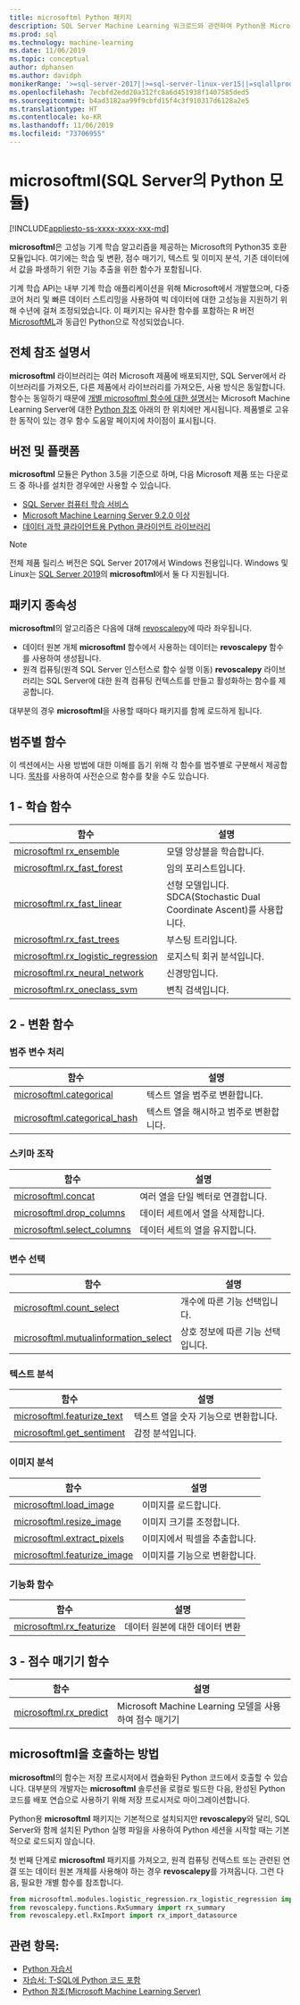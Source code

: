 ```yaml
---
title: microsoftml Python 패키지
description: SQL Server Machine Learning 워크로드와 관련하여 Python용 Microsoft Machine Learning 알고리즘 및 모델을 소개합니다.
ms.prod: sql
ms.technology: machine-learning
ms.date: 11/06/2019
ms.topic: conceptual
author: dphansen
ms.author: davidph
monikerRange: '>=sql-server-2017||>=sql-server-linux-ver15||=sqlallproducts-allversions'
ms.openlocfilehash: 7ecbfd2edd20a312fc8a6d451938f1407585ded5
ms.sourcegitcommit: b4ad3182aa99f9cbfd15f4c3f910317d6128a2e5
ms.translationtype: HT
ms.contentlocale: ko-KR
ms.lasthandoff: 11/06/2019
ms.locfileid: "73706955"
---
```

# <a name="microsoftml-python-module-in-sql-server"></a>microsoftml(SQL Server의 Python 모듈)
[!INCLUDE[appliesto-ss-xxxx-xxxx-xxx-md](../../includes/appliesto-ss-xxxx-xxxx-xxx-md.md)]

**microsoftml**은 고성능 기계 학습 알고리즘을 제공하는 Microsoft의 Python35 호환 모듈입니다. 여기에는 학습 및 변환, 점수 매기기, 텍스트 및 이미지 분석, 기존 데이터에서 값을 파생하기 위한 기능 추출을 위한 함수가 포함됩니다.

기계 학습 API는 내부 기계 학습 애플리케이션을 위해 Microsoft에서 개발했으며, 다중 코어 처리 및 빠른 데이터 스트리밍을 사용하여 빅 데이터에 대한 고성능을 지원하기 위해 수년에 걸쳐 조정되었습니다. 이 패키지는 유사한 함수를 포함하는 R 버전 [MicrosoftML](../r/ref-r-microsoftml.md)과 동급인 Python으로 작성되었습니다. 

## <a name="full-reference-documentation"></a>전체 참조 설명서

**microsoftml** 라이브러리는 여러 Microsoft 제품에 배포되지만, SQL Server에서 라이브러리를 가져오든, 다른 제품에서 라이브러리를 가져오든, 사용 방식은 동일합니다. 함수는 동일하기 때문에 [개별 microsoftml 함수에 대한 설명서](https://docs.microsoft.com/machine-learning-server/python-reference/microsoftml/microsoftml-package)는 Microsoft Machine Learning Server에 대한 [Python 참조](https://docs.microsoft.com/machine-learning-server/python-reference/introducing-python-package-reference) 아래의 한 위치에만 게시됩니다. 제품별로 고유한 동작이 있는 경우 함수 도움말 페이지에 차이점이 표시됩니다.

## <a name="versions-and-platforms"></a>버전 및 플랫폼

**microsoftml** 모듈은 Python 3.5을 기준으로 하며, 다음 Microsoft 제품 또는 다운로드 중 하나를 설치한 경우에만 사용할 수 있습니다.

+ [SQL Server 컴퓨터 학습 서비스](../install/sql-machine-learning-services-windows-install.md)
+ [Microsoft Machine Learning Server 9.2.0 이상](https://docs.microsoft.com/machine-learning-server/)
+ [데이터 과학 클라이언트용 Python 클라이언트 라이브러리](setup-python-client-tools-sql.md)

> [!NOTE]
> 전체 제품 릴리스 버전은 SQL Server 2017에서 Windows 전용입니다. Windows 및 Linux는 [SQL Server 2019](../../linux/sql-server-linux-setup-machine-learning.md)의 **microsoftml**에서 둘 다 지원됩니다.

## <a name="package-dependencies"></a>패키지 종속성

**microsoftml**의 알고리즘은 다음에 대해 [revoscalepy](ref-py-revoscalepy.md)에 따라 좌우됩니다.

+ 데이터 원본 개체 **microsoftml** 함수에서 사용하는 데이터는 **revoscalepy** 함수를 사용하여 생성됩니다.
+ 원격 컴퓨팅(원격 SQL Server 인스턴스로 함수 실행 이동) **revoscalepy** 라이브러리는 SQL Server에 대한 원격 컴퓨팅 컨텍스트를 만들고 활성화하는 함수를 제공합니다.

대부분의 경우 **microsoftml**을 사용할 때마다 패키지를 함께 로드하게 됩니다.

## <a name="functions-by-category"></a>범주별 함수

이 섹션에서는 사용 방법에 대한 이해를 돕기 위해 각 함수를 범주별로 구분해서 제공합니다. [목차](https://docs.microsoft.com/machine-learning-server/python-reference/introducing-python-package-reference)를 사용하여 사전순으로 함수를 찾을 수도 있습니다.

## <a name="1-training-functions"></a>1 - 학습 함수

| 함수 | 설명 |
|----------|-------------|
|[microsoftml rx_ensemble](https://docs.microsoft.com/machine-learning-server/python-reference/microsoftml/rx-ensemble) | 모델 앙상블을 학습합니다. |
|[microsoftml.rx_fast_forest](https://docs.microsoft.com/machine-learning-server/python-reference/microsoftml/rx-fast-forest)  | 임의 포리스트입니다. |
|[microsoftml.rx_fast_linear](https://docs.microsoft.com/machine-learning-server/python-reference/microsoftml/rx-fast-linear) | 선형 모델입니다. SDCA(Stochastic Dual Coordinate Ascent)를 사용합니다. |
|[microsoftml.rx_fast_trees](https://docs.microsoft.com/machine-learning-server/python-reference/microsoftml/rx-fast-trees) | 부스팅 트리입니다. |
|[microsoftml.rx_logistic_regression](https://docs.microsoft.com/machine-learning-server/python-reference/microsoftml/rx-logistic-regression) | 로지스틱 회귀 분석입니다. |
|[microsoftml.rx_neural_network](https://docs.microsoft.com/machine-learning-server/python-reference/microsoftml/rx-neural-network) | 신경망입니다. |
|[microsoftml.rx_oneclass_svm](https://docs.microsoft.com/machine-learning-server/python-reference/microsoftml/rx-oneclass-svm) | 변칙 검색입니다. |

<a name="ml-transforms"></a>

## <a name="2-transform-functions"></a>2 - 변환 함수

### <a name="categorical-variable-handling"></a>범주 변수 처리

| 함수 | 설명 |
|----------|-------------|
|[microsoftml.categorical](https://docs.microsoft.com/machine-learning-server/python-reference/microsoftml/categorical) | 텍스트 열을 범주로 변환합니다. |
|[microsoftml.categorical_hash](https://docs.microsoft.com/machine-learning-server/python-reference/microsoftml/categorical-hash) | 텍스트 열을 해시하고 범주로 변환합니다. |

### <a name="schema-manipulation"></a>스키마 조작

| 함수 | 설명 |
|----------|-------------|
|[microsoftml.concat](https://docs.microsoft.com/machine-learning-server/python-reference/microsoftml/concat) | 여러 열을 단일 벡터로 연결합니다. |
|[microsoftml.drop_columns](https://docs.microsoft.com/machine-learning-server/python-reference/microsoftml/drop-columns) | 데이터 세트에서 열을 삭제합니다. |
|[microsoftml.select_columns](https://docs.microsoft.com/machine-learning-server/python-reference/microsoftml/select-columns) | 데이터 세트의 열을 유지합니다. |


### <a name="variable-selection"></a>변수 선택

| 함수 | 설명 |
|----------|-------------|
|[microsoftml.count_select](https://docs.microsoft.com/machine-learning-server/python-reference/microsoftml/count-select) |개수에 따른 기능 선택입니다. |
|[microsoftml.mutualinformation_select](https://docs.microsoft.com/machine-learning-server/python-reference/microsoftml/mutualinformation-select) | 상호 정보에 따른 기능 선택입니다. |


### <a name="text-analytics"></a>텍스트 분석

| 함수 | 설명 |
|----------|-------------|
|[microsoftml.featurize_text](https://docs.microsoft.com/machine-learning-server/python-reference/microsoftml/featurize-text) | 텍스트 열을 숫자 기능으로 변환합니다. |
|[microsoftml.get_sentiment](https://docs.microsoft.com/machine-learning-server/python-reference/microsoftml/get-sentiment) | 감정 분석입니다. |


### <a name="image-analytics"></a>이미지 분석 

| 함수 | 설명 |
|----------|-------------|
|[microsoftml.load_image](https://docs.microsoft.com/machine-learning-server/python-reference/microsoftml/load-image) | 이미지를 로드합니다. |
|[microsoftml.resize_image](https://docs.microsoft.com/machine-learning-server/python-reference/microsoftml/resize-image) | 이미지 크기를 조정합니다. |
|[microsoftml.extract_pixels](https://docs.microsoft.com/machine-learning-server/python-reference/microsoftml/extract-pixels) | 이미지에서 픽셀을 추출합니다. |
|[microsoftml.featurize_image](https://docs.microsoft.com/machine-learning-server/python-reference/microsoftml/featurize-image) | 이미지를 기능으로 변환합니다. |

### <a name="featurization-functions"></a>기능화 함수

| 함수 | 설명 |
|----------|-------------|
|[microsoftml.rx_featurize](https://docs.microsoft.com/machine-learning-server/python-reference/microsoftml/rx-featurize) | 데이터 원본에 대한 데이터 변환 |

<a name="ml-scoring"></a>

## <a name="3-scoring-functions"></a>3 - 점수 매기기 함수

| 함수 | 설명 |
|----------|-------------|
|[microsoftml.rx_predict](https://docs.microsoft.com/machine-learning-server/python-reference/microsoftml/rx-predict) | Microsoft Machine Learning 모델을 사용하여 점수 매기기 |

## <a name="how-to-call-microsoftml"></a>microsoftml을 호출하는 방법

**microsoftml**의 함수는 저장 프로시저에서 캡슐화된 Python 코드에서 호출할 수 있습니다. 대부분의 개발자는 **microsoftml** 솔루션을 로컬로 빌드한 다음, 완성된 Python 코드를 배포 연습으로 사용하기 위해 저장 프로시저로 마이그레이션합니다.

Python용 **microsoftml** 패키지는 기본적으로 설치되지만 **revoscalepy**와 달리, SQL Server와 함께 설치된 Python 실행 파일을 사용하여 Python 세션을 시작할 때는 기본적으로 로드되지 않습니다.

첫 번째 단계로 **microsoftml** 패키지를 가져오고, 원격 컴퓨팅 컨텍스트 또는 관련된 연결 또는 데이터 원본 개체를 사용해야 하는 경우 **revoscalepy**를 가져옵니다. 그런 다음, 필요한 개별 함수를 참조합니다.

```python
from microsoftml.modules.logistic_regression.rx_logistic_regression import rx_logistic_regression
from revoscalepy.functions.RxSummary import rx_summary
from revoscalepy.etl.RxImport import rx_import_datasource
```

## <a name="see-also"></a>관련 항목:

+ [Python 자습서](../tutorials/sql-server-python-tutorials.md)
+ [자습서: T-SQL에 Python 코드 포함](../tutorials/run-python-using-t-sql.md)
+ [Python 참조(Microsoft Machine Learning Server)](https://docs.microsoft.com/machine-learning-server/python-reference/introducing-python-package-reference)

